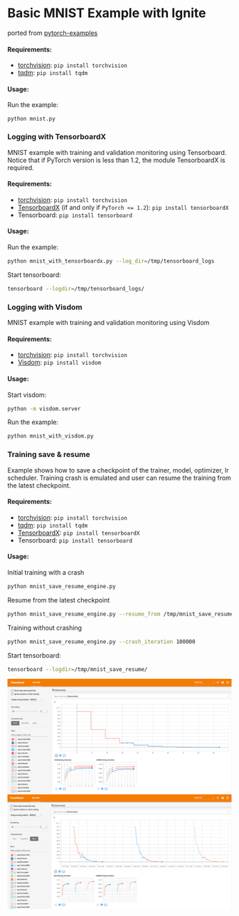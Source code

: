 # Basic MNIST Example with Ignite

ported from [pytorch-examples](https://github.com/pytorch/examples/tree/master/mnist)

#### Requirements:

- [torchvision](https://github.com/pytorch/vision/): `pip install torchvision`
- [tqdm](https://github.com/tqdm/tqdm/): `pip install tqdm`

#### Usage:

Run the example:
```
python mnist.py
```

### Logging with TensorboardX

MNIST example with training and validation monitoring using Tensorboard. Notice 
that if PyTorch version is less than 1.2, the module TensorboardX is required.

#### Requirements:

- [torchvision](https://github.com/pytorch/vision/): `pip install torchvision`
- [TensorboardX](https://github.com/lanpa/tensorboard-pytorch) (if and only if `PyTorch <= 1.2`): `pip install tensorboardX`
- Tensorboard: `pip install tensorboard`

#### Usage:

Run the example:
```bash
python mnist_with_tensorboardx.py --log_dir=/tmp/tensorboard_logs
```

Start tensorboard:
```bash
tensorboard --logdir=/tmp/tensorboard_logs/
```

### Logging with Visdom

MNIST example with training and validation monitoring using Visdom

#### Requirements:

- [torchvision](https://github.com/pytorch/vision/): `pip install torchvision`
- [Visdom](https://github.com/facebookresearch/visdom): `pip install visdom`

#### Usage:

Start visdom:
```bash
python -m visdom.server
```

Run the example:
```bash
python mnist_with_visdom.py
```


### Training save & resume

Example shows how to save a checkpoint of the trainer, model, optimizer, lr scheduler. Training crash is emulated 
and user can resume the training from the latest checkpoint.
 
#### Requirements:

- [torchvision](https://github.com/pytorch/vision/): `pip install torchvision`
- [tqdm](https://github.com/tqdm/tqdm/): `pip install tqdm`
- [TensorboardX](https://github.com/lanpa/tensorboard-pytorch): `pip install tensorboardX`
- Tensorboard: `pip install tensorboard`

#### Usage:

Initial training with a crash
```bash
python mnist_save_resume_engine.py
```

Resume from the latest checkpoint
```bash
python mnist_save_resume_engine.py --resume_from /tmp/mnist_save_resume/checkpoint_<N>.pth
```

Training without crashing
```bash
python mnist_save_resume_engine.py --crash_iteration 100000
```

Start tensorboard:
```bash
tensorboard --logdir=/tmp/mnist_save_resume/
```

![tb1](assets/save_resume_p1.png)
![tb2](assets/save_resume_p2.png)
